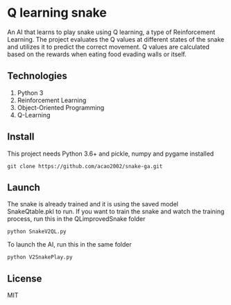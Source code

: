 # Q learning snake 

An AI that learns to play snake using Q learning, a type of Reinforcement Learning. The project evaluates the Q values at different states of the snake and utilizes it to predict the correct movement. Q values are calculated based on the rewards when eating food evading walls or itself. 

## Technologies
1. Python 3
2. Reinforcement Learning
3. Object-Oriented Programming
4. Q-Learning
## Install 

This project needs Python 3.6+ and pickle, numpy and pygame installed

```
git clone https://github.com/acao2002/snake-ga.git

```

## Launch 

The snake is already trained and it is using the saved model SnakeQtable.pkl to run. If you want to train the snake and watch the training process, run this in the QLimprovedSnake folder

```
python SnakeV2QL.py 

```
To launch the AI, run this in the same folder

```
python V2SnakePlay.py

```

## License 

MIT


 
